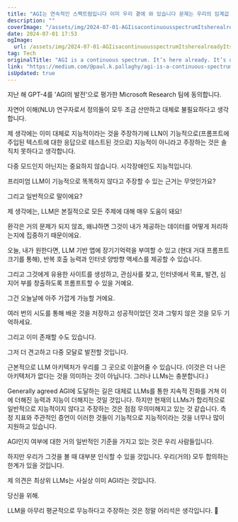 ```yaml
---
title: "AGI는 연속적인 스펙트럼입니다 이미 우리 곁에 와 있습니다 문제는 우리의 임계값 인식입니다"
description: ""
coverImage: "/assets/img/2024-07-01-AGIisacontinuousspectrumItsherealreadyItsusthathaveathresholdproblem_0.png"
date: 2024-07-01 17:53
ogImage:
  url: /assets/img/2024-07-01-AGIisacontinuousspectrumItsherealreadyItsusthathaveathresholdproblem_0.png
tag: Tech
originalTitle: "AGI is a continuous spectrum. It’s here already. It’s us that have a ‘threshold’ problem."
link: "https://medium.com/@paul.k.pallaghy/agi-is-a-continuous-spectrum-its-here-already-it-s-us-that-have-a-threshold-a0bb5d608799"
isUpdated: true
---
```


지난 해 GPT-4를 'AGI의 발전'으로 평가한 Microsoft Research 팀에 동의합니다.

자연어 이해(NLU) 연구자로서 정의들이 모두 조금 산만하고 대체로 불필요하다고 생각합니다.

제 생각에는 이미 대체로 지능적이라는 것을 주장하기에 LLN이 기능적으로(프롬프트에 주입된 텍스트에 대한 응답으로 테스트된 것으로) 지능적이 아니라고 주장하는 것은 솔직치 못하다고 생각합니다.

다중 모드인지 아닌지는 중요하지 않습니다. 시각장애인도 지능적입니다.

<div class="content-ad"></div>

프리미엄 LLM이 기능적으로 똑똑하지 않다고 주장할 수 있는 근거는 무엇인가요?

그리고 일반적으로 말이에요?

제 생각에는, LLM은 본질적으로 모든 주제에 대해 매우 도움이 돼요!

환각은 거의 문제가 되지 않죠, 왜냐하면 그것이 내가 제공하는 데이터를 어떻게 처리하는지에 집중하기 때문이에요.

<div class="content-ad"></div>

오늘, 내가 원한다면, LLM 기반 앱에 장기기억력을 부여할 수 있고 (현대 거대 프롬프트 크기를 통해), 반복 호출 능력과 인터넷 양방향 액세스를 제공할 수 있습니다.

그리고 그것에게 유용한 사이트를 생성하고, 관심사를 찾고, 인터넷에서 목표, 발견, 심지어 부를 창출하도록 프롬프트할 수 있을 거예요.

그건 오늘날에 아주 가깝게 가능할 거에요.

<div class="content-ad"></div>

여러 번의 시도를 통해 배운 것을 저장하고 성공적이었던 것과 그렇지 않은 것을 모두 기억하세요.

그리고 이미 존재할 수도 있습니다.

그저 더 견고하고 다중 모달로 발전할 것입니다.

근본적으로 LLM 아키텍처가 우리를 그 곳으로 이끌어줄 수 있습니다. (이것은 더 나은 아키텍처가 없다는 것을 의미하는 것이 아닙니다. 그러나 LLMs는 충분합니다.)

<div class="content-ad"></div>

Generally agreed AGI에 도달하는 길은 대체로 LLMs를 통한 지속적 진화를 거쳐 이에 더해진 능력과 지능이 더해지는 것일 것입니다. 하지만 현재의 LLMs가 합리적으로 일반적으로 지능적이지 않다고 주장하는 것은 점점 무의미해지고 있는 것 같습니다. 측정 지표와 주관적인 증언이 이러한 것들이 기능적으로 지능적이라는 것을 너무나 많이 지원하고 있습니다.

AGI인지 여부에 대한 거의 일반적인 기준을 가지고 있는 것은 우리 사람들입니다.

하지만 우리가 그것을 볼 때 대부분 인식할 수 있을 것입니다. 우리(거의) 모두 합의하는 한계가 있을 것입니다.

제 의견은 최상위 LLMs는 사실상 이미 AGI라는 것입니다.

<div class="content-ad"></div>

당신을 위해.

LLM을 아무리 평균적으로 무능하다고 주장하는 것은 정말 어리석은 생각입니다. 🌟
